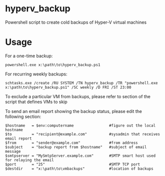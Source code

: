 # hyperv_backup
Powershell script to create cold backups of Hyper-V virtual machines

# Usage

For a one-time backup:
```
powershell.exe x:\path\to\hyperv_backup.ps1 
```

For recurring weekly backups:
```   
schtasks.exe /create /RU SYSTEM /TN hyperv_backup /TR "powershell.exe x:\path\to\hyperv_backup.ps1" /SC weekly /D FRI /ST 23:00
```


To exclude a particular VM from backups, please refer to section of the script that defines VMs to skip


To send an email report showing the backup status, please edit the following section:
```
$hostname   = $env:computername                #figure out the local hostname
$to         = "recipient@example.com"          #sysadmin that receives email report
$from       = "sender@example.com"             #from address
$subject    = "backup report from $hostname"   #subject of email message
$smtpserver = "MySmtpServer.example.com"       #SMTP smart host used for relaying the email
$port       = "25"                             #SMTP TCP port
$destdir    = "x:\path\to\vmbackups"           #location of backups
```

